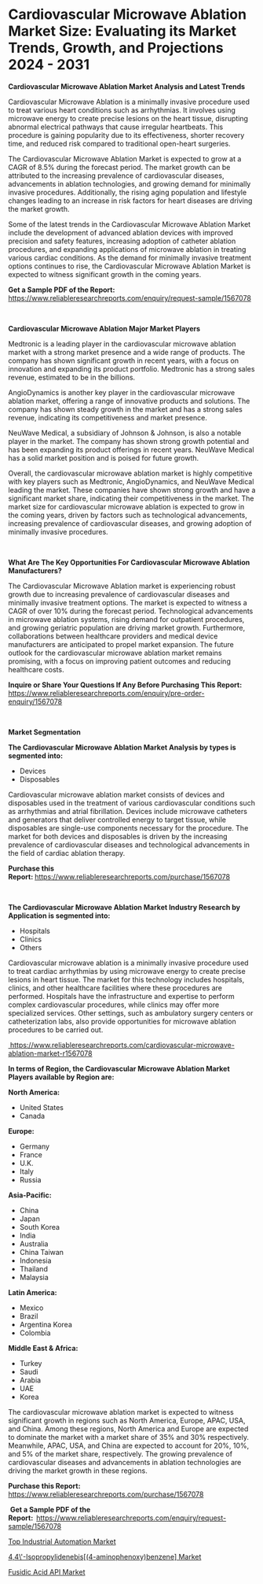 <p><h1>Cardiovascular Microwave Ablation Market Size: Evaluating its Market Trends, Growth, and Projections 2024 - 2031</h1></p><p><strong>Cardiovascular Microwave Ablation Market Analysis and Latest Trends</strong></p>
<p><p>Cardiovascular Microwave Ablation is a minimally invasive procedure used to treat various heart conditions such as arrhythmias. It involves using microwave energy to create precise lesions on the heart tissue, disrupting abnormal electrical pathways that cause irregular heartbeats. This procedure is gaining popularity due to its effectiveness, shorter recovery time, and reduced risk compared to traditional open-heart surgeries.</p><p>The Cardiovascular Microwave Ablation Market is expected to grow at a CAGR of 8.5% during the forecast period. The market growth can be attributed to the increasing prevalence of cardiovascular diseases, advancements in ablation technologies, and growing demand for minimally invasive procedures. Additionally, the rising aging population and lifestyle changes leading to an increase in risk factors for heart diseases are driving the market growth.</p><p>Some of the latest trends in the Cardiovascular Microwave Ablation Market include the development of advanced ablation devices with improved precision and safety features, increasing adoption of catheter ablation procedures, and expanding applications of microwave ablation in treating various cardiac conditions. As the demand for minimally invasive treatment options continues to rise, the Cardiovascular Microwave Ablation Market is expected to witness significant growth in the coming years.</p></p>
<p><strong>Get a Sample PDF of the Report:&nbsp;</strong> <a href="https://www.reliableresearchreports.com/enquiry/request-sample/1567078">https://www.reliableresearchreports.com/enquiry/request-sample/1567078</a></p>
<p>&nbsp;</p>
<p><strong>Cardiovascular Microwave Ablation Major Market Players</strong></p>
<p><p>Medtronic is a leading player in the cardiovascular microwave ablation market with a strong market presence and a wide range of products. The company has shown significant growth in recent years, with a focus on innovation and expanding its product portfolio. Medtronic has a strong sales revenue, estimated to be in the billions.</p><p>AngioDynamics is another key player in the cardiovascular microwave ablation market, offering a range of innovative products and solutions. The company has shown steady growth in the market and has a strong sales revenue, indicating its competitiveness and market presence.</p><p>NeuWave Medical, a subsidiary of Johnson & Johnson, is also a notable player in the market. The company has shown strong growth potential and has been expanding its product offerings in recent years. NeuWave Medical has a solid market position and is poised for future growth.</p><p>Overall, the cardiovascular microwave ablation market is highly competitive with key players such as Medtronic, AngioDynamics, and NeuWave Medical leading the market. These companies have shown strong growth and have a significant market share, indicating their competitiveness in the market. The market size for cardiovascular microwave ablation is expected to grow in the coming years, driven by factors such as technological advancements, increasing prevalence of cardiovascular diseases, and growing adoption of minimally invasive procedures.</p></p>
<p>&nbsp;</p>
<p><strong>What Are The Key Opportunities For Cardiovascular Microwave Ablation Manufacturers?</strong></p>
<p><p>The Cardiovascular Microwave Ablation market is experiencing robust growth due to increasing prevalence of cardiovascular diseases and minimally invasive treatment options. The market is expected to witness a CAGR of over 10% during the forecast period. Technological advancements in microwave ablation systems, rising demand for outpatient procedures, and growing geriatric population are driving market growth. Furthermore, collaborations between healthcare providers and medical device manufacturers are anticipated to propel market expansion. The future outlook for the cardiovascular microwave ablation market remains promising, with a focus on improving patient outcomes and reducing healthcare costs.</p></p>
<p><strong>Inquire or Share Your Questions If Any Before Purchasing This Report:</strong> <a href="https://www.reliableresearchreports.com/enquiry/pre-order-enquiry/1567078">https://www.reliableresearchreports.com/enquiry/pre-order-enquiry/1567078</a></p>
<p>&nbsp;</p>
<p><strong>Market Segmentation</strong></p>
<p><strong>The Cardiovascular Microwave Ablation Market Analysis by types is segmented into:</strong></p>
<p><ul><li>Devices</li><li>Disposables</li></ul></p>
<p><p>Cardiovascular microwave ablation market consists of devices and disposables used in the treatment of various cardiovascular conditions such as arrhythmias and atrial fibrillation. Devices include microwave catheters and generators that deliver controlled energy to target tissue, while disposables are single-use components necessary for the procedure. The market for both devices and disposables is driven by the increasing prevalence of cardiovascular diseases and technological advancements in the field of cardiac ablation therapy.</p></p>
<p><strong>Purchase this Report:&nbsp;</strong><a href="https://www.reliableresearchreports.com/purchase/1567078">https://www.reliableresearchreports.com/purchase/1567078</a></p>
<p>&nbsp;</p>
<p><strong>The Cardiovascular Microwave Ablation Market Industry Research by Application is segmented into:</strong></p>
<p><ul><li>Hospitals</li><li>Clinics</li><li>Others</li></ul></p>
<p><p>Cardiovascular microwave ablation is a minimally invasive procedure used to treat cardiac arrhythmias by using microwave energy to create precise lesions in heart tissue. The market for this technology includes hospitals, clinics, and other healthcare facilities where these procedures are performed. Hospitals have the infrastructure and expertise to perform complex cardiovascular procedures, while clinics may offer more specialized services. Other settings, such as ambulatory surgery centers or catheterization labs, also provide opportunities for microwave ablation procedures to be carried out.</p></p>
<p><a href="https://www.reliableresearchreports.com/cardiovascular-microwave-ablation-market-r1567078">&nbsp;https://www.reliableresearchreports.com/cardiovascular-microwave-ablation-market-r1567078</a></p>
<p><strong>In terms of Region, the Cardiovascular Microwave Ablation Market Players available by Region are:</strong></p>
<p>
    <p> <strong> North America: </strong>
        <ul>
            <li>United States</li>
            <li>Canada</li>
        </ul>
        </p> 
    <p> <strong> Europe: </strong>
        <ul>
            <li>Germany</li>
            <li>France</li>
            <li>U.K.</li>
            <li>Italy</li>
            <li>Russia</li>
        </ul>
        </p> 
    <p> <strong> Asia-Pacific: </strong>
        <ul>
            <li>China</li>
            <li>Japan</li>
            <li>South Korea</li>
            <li>India</li>
            <li>Australia</li>
            <li>China Taiwan</li>
            <li>Indonesia</li>
            <li>Thailand</li>
            <li>Malaysia</li>
        </ul>
        </p> 
    <p> <strong> Latin America: </strong>
        <ul>
            <li>Mexico</li>
            <li>Brazil</li>
            <li>Argentina Korea</li>
            <li>Colombia</li>
        </ul>
        </p> 
    <p> <strong> Middle East & Africa: </strong>
        <ul>
            <li>Turkey</li>
            <li>Saudi</li>
            <li>Arabia</li>
            <li>UAE</li>
            <li>Korea</li>
        </ul>
    </p>
    </p>
<p><p>The cardiovascular microwave ablation market is expected to witness significant growth in regions such as North America, Europe, APAC, USA, and China. Among these regions, North America and Europe are expected to dominate the market with a market share of 35% and 30% respectively. Meanwhile, APAC, USA, and China are expected to account for 20%, 10%, and 5% of the market share, respectively. The growing prevalence of cardiovascular diseases and advancements in ablation technologies are driving the market growth in these regions.</p></p>
<p><strong>Purchase this Report: </strong><a href="https://www.reliableresearchreports.com/purchase/1567078">https://www.reliableresearchreports.com/purchase/1567078</a></p>
<p>&nbsp;<strong>Get a Sample PDF of the Report:&nbsp;&nbsp;</strong><a href="https://www.reliableresearchreports.com/enquiry/request-sample/1567078">https://www.reliableresearchreports.com/enquiry/request-sample/1567078</a></p>
<p><strong></strong></p>
<p><p><a href="https://view.publitas.com/reportprime-1/top-industrial-automation-market-size-reveals-the-best-marketing-channels-in-global-industry/">Top Industrial Automation Market</a></p><p><a href="https://github.com/luckyshygirl/Market-Research-Report-List-4/blob/main/44-isopropylidenebis4-aminophenoxybenzene-market.md">4,4\'-Isopropylidenebis[(4-aminophenoxy)benzene] Market</a></p><p><a href="https://github.com/vimar16th/Market-Research-Report-List-4/blob/main/fusidic-acid-api-market.md">Fusidic Acid API Market</a></p></p>